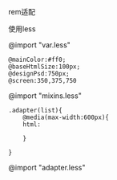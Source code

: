 rem适配

使用less

@import "var.less"

```
@mainColor:#ff0;
@baseHtmlSize:100px;
@designPsd:750px;
@screen:350,375,750
```



@import "mixins.less"

```
.adapter(list){
	@media(max-width:600px){
	html:
    	
	}

}

```



@import "adapter.less"

```

```

